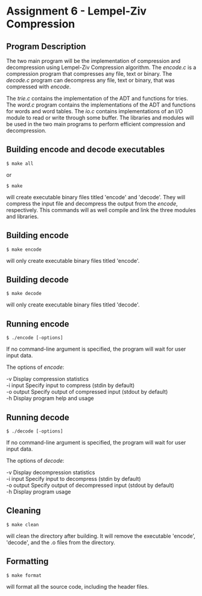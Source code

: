 # Assignment 6 - Lempel-Ziv Compression

## Program Description

The two main program will be the implementation of compression and decompression using Lempel-Ziv Compression algorithm. The *encode.c* is a compression program that compresses any file, text or binary. The *decode.c* program can decompress any file, text or binary, that was compressed with *encode*. <br />

The *trie.c* contains the implementation of the ADT and functions for tries. The *word.c* program contains the implementations of the ADT and functions for words and word tables. The *io.c* contains implementations of an I/O module to read or write through some buffer. The libraries and modules will be used in the two main programs to perform efficient compression and decompression.

## Building encode and decode executables

```
$ make all
```
or
```
$ make
```
will create executable binary files titled 'encode' and 'decode'. They will compress the input file and decompress the output from the *encode*, respectively. This commands will as well compile and link the three modules and libraries.

## Building encode

 ```
 $ make encode
 ```
will only create executable binary files titled 'encode'.

## Building decode

 ```
$ make decode
 ```
will only create executable binary files titled 'decode'.

## Running encode

 ```
$ ./encode [-options]
 ```
If no command-line argument is specified, the program will wait for user input data. <br />

The options of *encode*: <br />

-v          Display compression statistics <br />
-i input    Specify input to compress (stdin by default) <br />
-o output   Specify output of compressed input (stdout by default) <br />
-h          Display program help and usage <br />

## Running decode

 ```
$ ./decode [-options]
 ```
If no command-line argument is specified, the program will wait for user input data. <br />

The options of *decode*: <br />

-v          Display decompression statistics <br />
-i input    Specify input to decompress (stdin by default) <br />
-o output   Specify output of decompressed input (stdout by default) <br />
-h          Display program usage <br />

## Cleaning

```
$ make clean
```
will clean the directory after building. It will remove the executable 'encode', 'decode', and the .o files from the directory.

## Formatting

```
$ make format
```
will format all the source code, including the header files.
